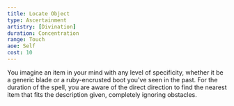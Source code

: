 ```yaml
---
title: Locate Object
type: Ascertainment
artistry: [Divination]
duration: Concentration
range: Touch
aoe: Self
cost: 10
---
```

You imagine an item in your mind with any level of specificity, whether it be a generic blade or a ruby-encrusted boot you've seen in the past. For the duration of the spell, you are aware of the direct direction to find the nearest item that fits the description given, completely ignoring obstacles.
